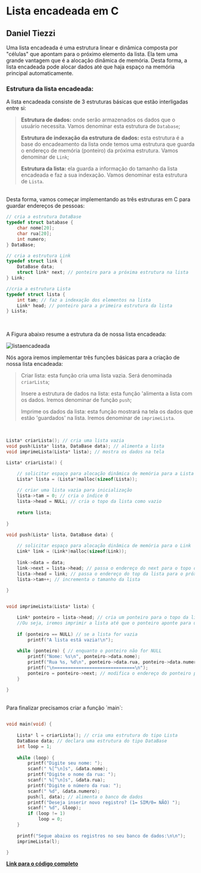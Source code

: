 # Lista encadeada em C

## Daniel Tiezzi


Uma lista encadeada é uma estrutura linear e dinâmica composta por "células" que apontam para o próximo elemento da lista. Ela tem uma grande vantagem que é a alocação dinâmica de memória. Desta forma, a lista encadeada pode alocar dados até que haja espaço na memória principal automaticamente.

### Estrutura da lista encadeada:

A lista encadeada consiste de 3 estruturas básicas que estão interligadas entre si:

>**Estrutura de dados:** onde serão armazenados os dados que o usuário necessita. Vamos denominar esta estrutura de `Database`;
> 
> **Estrutura de indexação da estrutura de dados:** esta estrutura é a base do encadeamento da lista onde temos uma estrutura que guarda o endereço de memória (ponteiro) da próxima estrutura. Vamos denominar de `Link`;
> 
> **Estrutura da lista:** ela guarda a informação do tamanho da lista encadeada e faz a sua indexação. Vamos denominar esta estrutura de `Lista`.

<br/>
Desta forma, vamos começar implementando as três estruturas em C para guardar endereços de pessoas:

```c
// cria a estrutura DataBase
typedef struct batabase {
	char nome[20];
	char rua[20];
	int numero;
} DataBase;

// cria a estrutura Link
typedef struct link {
	DataBase data;
	struct link* next; // ponteiro para a próxima estrutura na lista
} Link;

//cria a estrutura Lista
typedef struct lista {
	int tam; // faz a indexação dos elementos na lista
	Link* head; // ponteiro para a primeira estrutura da lista
} Lista;
```
<br/>

A Figura abaixo resume a estrutura da de nossa lista encadeada:

![listaencadeada](http://143.107.196.146:3000/listaEncadeada.png)
<br/>

Nós agora iremos implementar três funções básicas para a criação de nossa lista encadeada:

>Criar lista: esta função cria uma lista vazia. Será denominada `criarLista`;
>
>Insere a estrutura de dados na lista: esta função 'alimenta a lista com os dados. Iremos denominar de função `push`;
>
>Imprime os dados da lista: esta função mostrará na tela os dados que estão 'guardados' na lista. Iremos denominar de `imprimeLista`.

<br/>

```c
Lista* criarLista(); // cria uma lista vazia
void push(Lista* lista, DataBase data); // alimenta a lista
void imprimeLista(Lista* lista); // mostra os dados na tela

Lista* criarLista() {

	// solicitar espaço para alocação dinâmica de memória para a Lista
	Lista* lista = (Lista*)malloc(sizeof(Lista));
	
	// criar uma lista vazia para inicialização
	lista->tam = 0; // cria o índice 0
	lista->head = NULL; // cria o topo da lista como vazio
	
	return lista;
	
}

void push(Lista* lista, DataBase data) {
	
	// solicitar espaço para alocação dinâmica de memória para o Link
	Link* link = (Link*)malloc(sizeof(Link));
	
	link->data = data;
	link->next = lista->head; // passa o endereço do next para o topo da lista
	lista->head = link; // passa o endereço do top da lista para o próximo link
	lista->tam++; // incrementa o tamanho da lista
	
}


void imprimeLista(Lista* lista) {

	Link* ponteiro = lista->head; // cria um ponteiro para o topo da lista que é NULL.
	//Ou seja, iremos imprimir a lista até que o ponteiro aponte para um dado vazio
	
	if (ponteiro == NULL) // se a lista for vazia 
		printf("A lista está vazia!\n");
	
	while (ponteiro) { // enquanto o ponteiro não for NULL
		printf("Nome: %s\n", ponteiro->data.nome);
		printf("Rua %s, %d\n", ponteiro->data.rua, ponteiro->data.numero);
		printf("\n==============================\n");
		ponteiro = ponteiro->next; // modifica o endereço do ponteiro para o próximo dado
	}
	
}
```

<br/>
Para finalizar precisamos criar a função `main`:

```c

void main(void) {
	
	Lista* l = criarLista(); // cria uma estrutura do tipo Lista
	DataBase data; // declara uma estrutura do tipo DataBase
	int loop = 1;
	
	while (loop) {
		printf("Digite seu nome: ");
		scanf(" %[^\n]s", &data.nome);
		printf("Digite o nome da rua: ");
		scanf(" %[^\n]s", &data.rua);
		printf("Digite o número da rua: ");
		scanf(" %d", &data.numero);
		push(l, data); // alimenta o banco de dados
		printf("Deseja inserir novo registro? (1= SIM/0= NÃO) ");
		scanf(" %d", &loop);
		if (loop != 1)
			loop = 0;
	}
	
	printf("Segue abaixo os registros no seu banco de dados:\n\n");
	imprimeLista(l);

}	

```

[**Link para o código completo**](http://143.107.196.146:3000/listaEncadeada.c)
